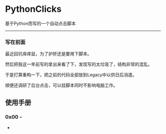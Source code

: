 ﻿# PythonClicks
基于Python而写的一个自动点击脚本

---

### 写在前面
最近回坑痒痒鼠，为了护肝还是要用下脚本。

然后把我这一年前写的拿出来看了下，发现写的太垃圾了，结构非常的混乱。

于是打算重构一下，把之前的代码全部放到Legacy中以供日后消遣。

顺便还调研了后台点击，可以挂脚本同时不影响电脑工作。



## 使用手册
### 0x00 -
-
